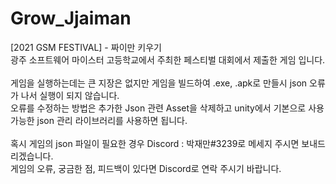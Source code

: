 # Grow_Jjaiman
[2021 GSM FESTIVAL] - 짜이만 키우기<br>
광주 소프트웨어 마이스터 고등학교에서 주최한 페스티벌 대회에서 제출한 게임 입니다.<br><br>
게임을 실행하는데는 큰 지장은 없지만 게임을 빌드하여 .exe, .apk로 만들시 json 오류가 나서 실행이 되지 않습니다.<br>
오류를 수정하는 방법은 추가한 Json 관련 Asset을 삭제하고 unity에서 기본으로 사용가능한 json 관리 라이브러리를 사용하면 됩니다.<br><br>
혹시 게임의 json 파일이 필요한 경우 Discord : 박재만#3239로 메세지 주시면 보내드리겠습니다.<br>
게임의 오류, 궁금한 점, 피드백이 있다면 Discord로 연락 주시기 바랍니다.
